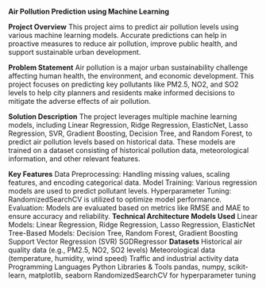**Air Pollution Prediction using Machine Learning**

**Project Overview**
This project aims to predict air pollution levels using various machine learning models. Accurate predictions can help in proactive measures to reduce air pollution, improve public health, and support sustainable urban development.

**Problem Statement**
Air pollution is a major urban sustainability challenge affecting human health, the environment, and economic development. This project focuses on predicting key pollutants like PM2.5, NO2, and SO2 levels to help city planners and residents make informed decisions to mitigate the adverse effects of air pollution.

**Solution Description**
The project leverages multiple machine learning models, including Linear Regression, Ridge Regression, ElasticNet, Lasso Regression, SVR, Gradient Boosting, Decision Tree, and Random Forest, to predict air pollution levels based on historical data. These models are trained on a dataset consisting of historical pollution data, meteorological information, and other relevant features.

**Key Features**
Data Preprocessing: Handling missing values, scaling features, and encoding categorical data.
Model Training: Various regression models are used to predict pollutant levels.
Hyperparameter Tuning: RandomizedSearchCV is utilized to optimize model performance.
Evaluation: Models are evaluated based on metrics like RMSE and MAE to ensure accuracy and reliability.
**Technical Architecture
Models Used**
Linear Models: Linear Regression, Ridge Regression, Lasso Regression, ElasticNet
Tree-Based Models: Decision Tree, Random Forest, Gradient Boosting
Support Vector Regression (SVR)
SGDRegressor
**Datasets**
Historical air quality data (e.g., PM2.5, NO2, SO2 levels)
Meteorological data (temperature, humidity, wind speed)
Traffic and industrial activity data
Programming Languages
Python
Libraries & Tools
pandas, numpy, scikit-learn, matplotlib, seaborn
RandomizedSearchCV for hyperparameter tuning
